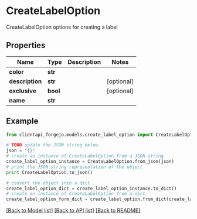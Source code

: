# CreateLabelOption

CreateLabelOption options for creating a label

## Properties
Name | Type | Description | Notes
------------ | ------------- | ------------- | -------------
**color** | **str** |  | 
**description** | **str** |  | [optional] 
**exclusive** | **bool** |  | [optional] 
**name** | **str** |  | 

## Example

```python
from clientapi_forgejo.models.create_label_option import CreateLabelOption

# TODO update the JSON string below
json = "{}"
# create an instance of CreateLabelOption from a JSON string
create_label_option_instance = CreateLabelOption.from_json(json)
# print the JSON string representation of the object
print CreateLabelOption.to_json()

# convert the object into a dict
create_label_option_dict = create_label_option_instance.to_dict()
# create an instance of CreateLabelOption from a dict
create_label_option_form_dict = create_label_option.from_dict(create_label_option_dict)
```
[[Back to Model list]](../README.md#documentation-for-models) [[Back to API list]](../README.md#documentation-for-api-endpoints) [[Back to README]](../README.md)



